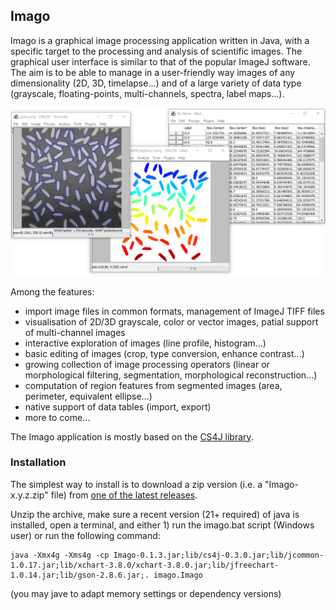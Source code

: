 ## Imago

Imago is a graphical image processing application written in Java,
with a specific target to the processing and analysis of scientific images. 
The graphical user interface is similar to that of the popular ImageJ software.
The aim is to be able to manage in a user-friendly way images of any dimensionality 
(2D, 3D, timelapse...) and of a large variety of data type (grayscale, floating-points, 
multi-channels, spectra, label maps...).

![analyzing a grayscale image with Imago](images/imago-overview.png)

Among the features:

* import image files in common formats, management of ImageJ TIFF files
* visualisation of 2D/3D grayscale, color or vector images, patial support of multi-channel images
* interactive exploration of images (line profile, histogram...)
* basic editing of images (crop, type conversion, enhance contrast...)
* growing collection of image processing operators (linear or morphological filtering, segmentation, morphological reconstruction...)
* computation of region features from segmented images (area, perimeter, equivalent ellipse...)
* native support of data tables (import, export)
* more to come...

The Imago application is mostly based on the [CS4J library](https://github.com/SciCompJ/cs4j).

### Installation

The simplest way to install is to download a zip version (i.e. a "Imago-x.y.z.zip" file) 
from [one of the latest releases](https://github.com/SciCompJ/Imago/releases).

Unzip the archive, make sure a recent version (21+ required) of java is installed,
open a terminal, and either 1) run the imago.bat script (Windows user) or run the following command:

    java -Xmx4g -Xms4g -cp Imago-0.1.3.jar;lib/cs4j-0.3.0.jar;lib/jcommon-1.0.17.jar;lib/xchart-3.8.0/xchart-3.8.0.jar;lib/jfreechart-1.0.14.jar;lib/gson-2.8.6.jar;. imago.Imago

(you may jave to adapt memory settings or dependency versions)
